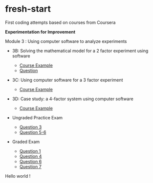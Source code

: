 # fresh-start
First coding attempts based on courses from Coursera

**Experimentation for Improvement**

Module 3 : Using computer software to analyze experiments

- 3B: Solving the mathematical model for a 2 factor experiment using software
  - [Course Example](https://github.com/CaptainErable/fresh-start/blob/master/3B%20Course%20Example.R)
  - [Question](https://github.com/CaptainErable/fresh-start/blob/master/3B%20Question.R)
  
- 3C: Using computer software for a 3 factor experiment
  - [Course Example](https://github.com/CaptainErable/fresh-start/blob/master/3C%20Course%20Example.R)
  
- 3D: Case study: a 4-factor system using computer software 
  - [Course Example](https://github.com/CaptainErable/fresh-start/blob/master/3D%20Course%20Example.R)

- Ungraded Practice Exam
  - [Question 3](https://github.com/CaptainErable/fresh-start/blob/master/Ungraded%20Practice%20Quiz%20Q3.R)
  - [Question 5-6](https://github.com/CaptainErable/fresh-start/blob/master/Ungraded%20Practice%20Quiz%20Q5-6.R)
  
- Graded Exam
  - [Question 1](https://github.com/CaptainErable/fresh-start/blob/master/Graded%20Quiz%20Q1.R)
  - [Question 4](https://github.com/CaptainErable/fresh-start/blob/master/Graded%20Quiz%20Q4.R)
  - [Question 6](https://github.com/CaptainErable/fresh-start/blob/master/Graded%20Quiz%20Q6.R)
  - [Question 7](https://github.com/CaptainErable/fresh-start/blob/master/Graded%20Quiz%20Q7.R)
    
Hello world !


